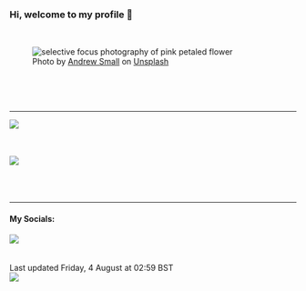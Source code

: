 <h3>Hi, welcome to my profile 👋</h3>

<br />
<figure>
  <img
    src="https://images.unsplash.com/photo-1471899236350-e3016bf1e69e?crop=entropy&cs=tinysrgb&fit=max&fm=jpg&ixid=M3wyNzQ3MDB8MHwxfHJhbmRvbXx8fHx8fHx8fDE2OTExMTEwOTl8&ixlib=rb-4.0.3&q=80&w=1080&auto=format"
    alt="selective focus photography of pink petaled flower" 
  />
  <figcaption>Photo by <a
    href="https://unsplash.com/@andsmall?utm_source=Profile%20readme&utm_medium=referral">Andrew Small</a> on <a
    href="https://unsplash.com/?utm_source=Profile%20readme&utm_medium=referral">Unsplash</a></figcaption>
</figure>




  <br /><br /><br />

<hr />
<img
  src="https://github-readme-stats.vercel.app/api?username=shanelucy&show_icons=true&theme=calm"
/>
<br /><br /><br />

<img 
  src="https://github-readme-stats.vercel.app/api/top-langs/?username=shanelucy&theme=calm"
/>
<br /><br /><br /><br />
<hr />
<h4>My Socials:</h4>
<a href="https://uk.linkedin.com/in/shane-lucy-4735b616a">
  <img
    src="https://img.shields.io/badge/linkedin%20-%230077B5.svg?&style=for-the-badge&logo=linkedin&logoColor=white"
  />
</a>
<br /><br /><br />
Last updated Friday, 4 August at 02:59 BST
<br />
<img
  src="https://github.com/ShaneLucy/ShaneLucy/workflows/README%20build/badge.svg"
/>
